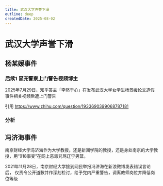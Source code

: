 ```yaml
---
title: 武汉大学声誉下滑
outline: deep
createdDate: 2025-08-02
---
```


# 武汉大学声誉下滑

## 杨某媛事件


### 后续1 冒充警察上门警告视频博主

2025年7月29日，知乎答主「李然于心」在发布武汉大学女学生杨景媛论文造假事件相关视频后遭上门警告

引用 https://www.zhihu.com/question/1933690399068787181

### 分析

## 冯济海事件

南京财经大学冯济海作为大学教授，还是新闻学院的教授，还是身处南京的大学教授，用“918事变”在网上恶毒咒骂辽宁男篮。

2021年11月28日，南京财经大学接到网民举报冯济海在新浪微博发表错误言论后，
仅责令公开道歉并作深刻检讨，给予党内严重警告，调离教师岗位并降低岗位等级
